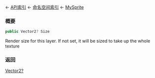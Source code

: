 ← [API索引](Api-Index) ← [命名空间索引](Namespace-Index) ← [MySprite](VRage.Game.GUI.TextPanel.MySprite)

### 概要

```csharp
public Vector2? Size
```

Render size for this layer. If not set, it will be sized to take up the whole texture

### 返回

[Vector2?](https://docs.microsoft.com/en-us/dotnet/api/System.Nullable-1?view=netframework-4.6)

